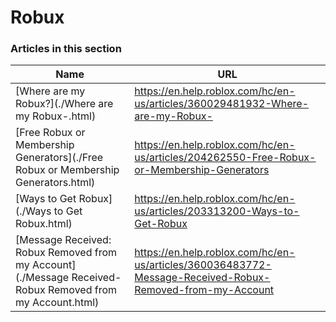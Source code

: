 # Robux  
### Articles in this section
Name|URL
-|-
[Where are my Robux?](./Where are my Robux-.html) |https://en.help.roblox.com/hc/en-us/articles/360029481932-Where-are-my-Robux-
[Free Robux or Membership Generators](./Free Robux or Membership Generators.html) |https://en.help.roblox.com/hc/en-us/articles/204262550-Free-Robux-or-Membership-Generators
[Ways to Get Robux](./Ways to Get Robux.html) |https://en.help.roblox.com/hc/en-us/articles/203313200-Ways-to-Get-Robux
[Message Received: Robux Removed from my Account](./Message Received- Robux Removed from my Account.html) |https://en.help.roblox.com/hc/en-us/articles/360036483772-Message-Received-Robux-Removed-from-my-Account